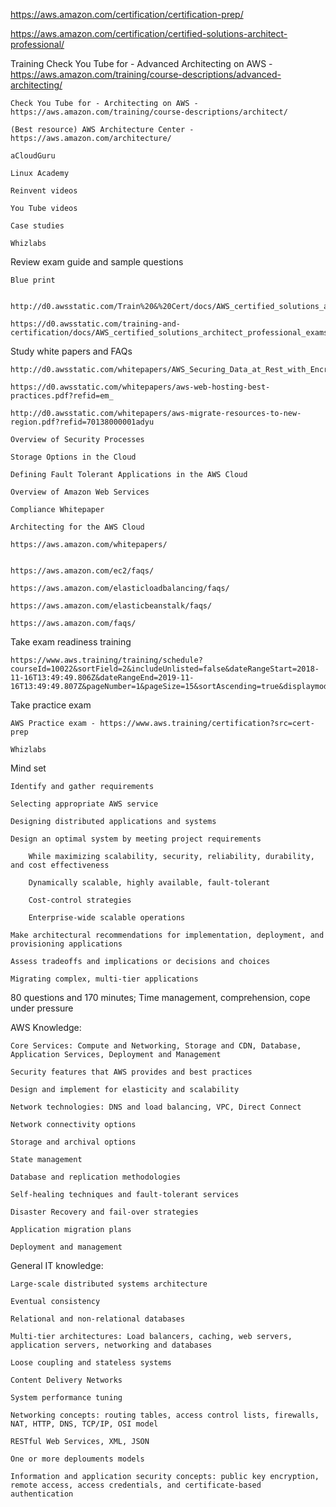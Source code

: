 https://aws.amazon.com/certification/certification-prep/

https://aws.amazon.com/certification/certified-solutions-architect-professional/


Training
	Check You Tube for - Advanced Architecting on AWS - https://aws.amazon.com/training/course-descriptions/advanced-architecting/
	
	Check You Tube for - Architecting on AWS - https://aws.amazon.com/training/course-descriptions/architect/
	
	(Best resource) AWS Architecture Center - https://aws.amazon.com/architecture/
		
	aCloudGuru
	
	Linux Academy
	
	Reinvent videos
	
	You Tube videos
	
	Case studies
	
	Whizlabs
	
Review exam guide and sample questions

	Blue print
	
		http://d0.awsstatic.com/Train%20&%20Cert/docs/AWS_certified_solutions_architect_professional_blueprint.pdf
	
	https://d0.awsstatic.com/training-and-certification/docs/AWS_certified_solutions_architect_professional_examsample.pdf
	
Study white papers and FAQs

	http://d0.awsstatic.com/whitepapers/AWS_Securing_Data_at_Rest_with_Encryption.pdf
	
	https://d0.awsstatic.com/whitepapers/aws-web-hosting-best-practices.pdf?refid=em_
	
	http://d0.awsstatic.com/whitepapers/aws-migrate-resources-to-new-region.pdf?refid=70138000001adyu
	
	Overview of Security Processes
	
	Storage Options in the Cloud
	
	Defining Fault Tolerant Applications in the AWS Cloud
	
	Overview of Amazon Web Services
	
	Compliance Whitepaper
	
	Architecting for the AWS Cloud
	
	https://aws.amazon.com/whitepapers/
	
	
	https://aws.amazon.com/ec2/faqs/
	
	https://aws.amazon.com/elasticloadbalancing/faqs/
	
	https://aws.amazon.com/elasticbeanstalk/faqs/
	
	https://aws.amazon.com/faqs/
	
Take exam readiness training					

	https://www.aws.training/training/schedule?courseId=10022&sortField=2&includeUnlisted=false&dateRangeStart=2018-11-16T13:49:49.806Z&dateRangeEnd=2019-11-16T13:49:49.807Z&pageNumber=1&pageSize=15&sortAscending=true&displaymode=list&calendardate=
	
Take practice exam

	AWS Practice exam - https://www.aws.training/certification?src=cert-prep
	
	Whizlabs
	
Mind set

	Identify and gather requirements
	
	Selecting appropriate AWS service
	
	Designing distributed applications and systems
	
	Design an optimal system by meeting project requirements
		
		While maximizing scalability, security, reliability, durability, and cost effectiveness
		
		Dynamically scalable, highly available, fault-tolerant
		
		Cost-control strategies
		
		Enterprise-wide scalable operations
	
	Make architectural recommendations for implementation, deployment, and provisioning applications

	Assess tradeoffs and implications or decisions and choices
	
	Migrating complex, multi-tier applications

80 questions and 170 minutes; Time management, comprehension, cope under pressure

AWS Knowledge:

	Core Services: Compute and Networking, Storage and CDN, Database, Application Services, Deployment and Management
	
	Security features that AWS provides and best practices
	
	Design and implement for elasticity and scalability
	
	Network technologies: DNS and load balancing, VPC, Direct Connect
	
	Network connectivity options
	
	Storage and archival options
	
	State management
	
	Database and replication methodologies
	
	Self-healing techniques and fault-tolerant services
	
	Disaster Recovery and fail-over strategies
	
	Application migration plans
	
	Deployment and management

General IT knowledge:

	Large-scale distributed systems architecture
	
	Eventual consistency
	
	Relational and non-relational databases
	
	Multi-tier architectures: Load balancers, caching, web servers, application servers, networking and databases
	
	Loose coupling and stateless systems
	
	Content Delivery Networks
	
	System performance tuning
	
	Networking concepts: routing tables, access control lists, firewalls, NAT, HTTP, DNS, TCP/IP, OSI model
	
	RESTful Web Services, XML, JSON
	
	One or more deplouments models
	
	Information and application security concepts: public key encryption, remote access, access credentials, and certificate-based authentication
	
	
